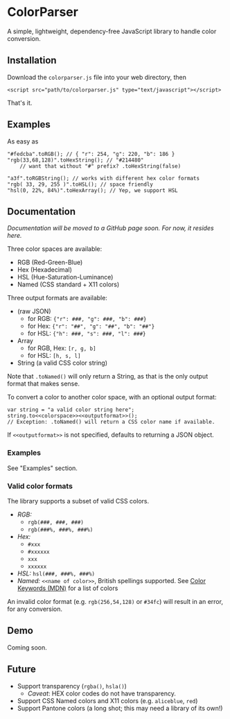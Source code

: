 ColorParser
===========

A simple, lightweight, dependency-free JavaScript library to handle color conversion.

## Installation

Download the `colorparser.js` file into your web directory, then

	<script src="path/to/colorparser.js" type="text/javascript"></script>

That's it.

## Examples

As easy as

	"#fedcba".toRGB(); // { "r": 254, "g": 220, "b": 186 }
	"rgb(33,68,128)".toHexString(); // "#214480"
	    // want that without "#" prefix? .toHexString(false)
    
	"a3f".toRGBString(); // works with different hex color formats
	"rgb( 33, 29, 255 )".toHSL(); // space friendly
	"hsl(0, 22%, 84%)".toHexArray(); // Yep, we support HSL

## Documentation

_Documentation will be moved to a GitHub page soon. For now, it resides here._

Three color spaces are available:

* RGB (Red-Green-Blue)
* Hex (Hexadecimal)
* HSL (Hue-Saturation-Luminance)
* Named (CSS standard + X11 colors)

Three output formats are available:

* (raw JSON)
  - for RGB: `{"r": ###, "g": ###, "b": ###}`
  - for Hex: `{"r": "##", "g": "##", "b": "##"}`
  - for HSL: `{"h": ###, "s": ###, "l": ###}`
* Array
  - for RGB, Hex: `[r, g, b]`
  - for HSL: `[h, s, l]`
* String (a valid CSS color string)

Note that `.toNamed()` will only return a String, as that is the only output format that makes sense.

To convert a color to another color space, with an optional output format:

    var string = "a valid color string here";
    string.to<<colorspace>><<outputformat>>();
    // Exception: .toNamed() will return a CSS color name if available.

If `<<outputformat>>` is not specified, defaults to returning a JSON object.

### Examples

See "Examples" section.

### Valid color formats

The library supports a subset of valid CSS colors.

* *RGB:*
  - `rgb(###, ###, ###)`
  - `rgb(###%, ###%, ###%)`
* *Hex:*
  - `#xxx`
  - `#xxxxxx`
  - `xxx`
  - `xxxxxx`
* *HSL:* `hsl(###, ###%, ###%)`
* *Named:* `<<name of color>>`, British spellings supported. See [Color Keywords (MDN)](https://developer.mozilla.org/en-US/docs/Web/CSS/color_value#Color_keywords) for a list of colors

An invalid color format (e.g. `rgb(256,54,128)` or `#34fc`) will result in an error, for any conversion.

## Demo

Coming soon.

## Future

* Support transparency (`rgba()`, `hsla()`)
  - _Caveat_: HEX color codes do not have transparency.
* Support CSS Named colors and X11 colors (e.g. `aliceblue`, `red`)
* Support Pantone colors (a long shot; 	this may need a library of its own!)
